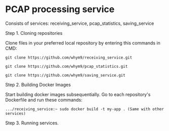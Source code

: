# PCAP processing service

Consists of services: receiving_service, pcap_statistics, saving_service

Step 1. Cloning repositories

Clone files in your preferred local repository by entering this commands in CMD:

```
git clone https://github.com/whym9/receiving_service.git

git clone https://github.com/whym9/pcap_statistics.git

git clone https://github.com/whym9/saving_service.git

```

Step 2. Building Docker Images

Start building docker images subsequentially. Go to each repository's Dockerfile and run these commands:

```
.../receiving_service:~ sudo docker build -t my-app . (Same with other services)

```

Step 3. Running services.
